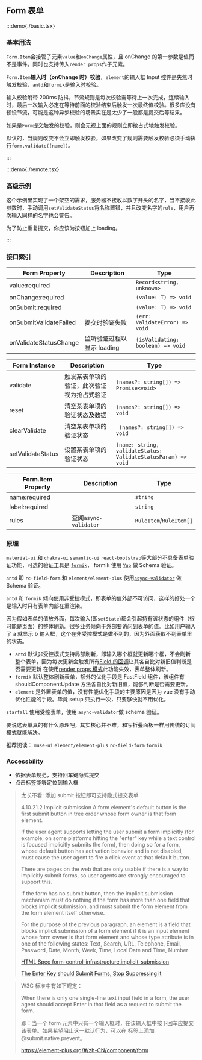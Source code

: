 ## Form 表单

:::demo{./basic.tsx}

### 基本用法

`Form.Item`会接管子元素`value`和`onChange`属性，且 onChange 的第一参数是值而不是事件。同时也支持传入`render props`作子元素。

`Form.Item`**输入时（onChange 时）校验**，`element`的输入框 Input 控件是失焦时触发校验，`antd`和`formik`[是输入时校验](https://formik.org/docs/examples/with-material-ui)。

输入校验附带 200ms 防抖，节流规则是每次校验需等待上一次完成，连续输入时，最后一次输入必定在等待前面的校验结束后触发一次最终值校验。很多库没有预设节流，可能是这种异步校验的场景实在是太少了一般都是提交后等结果。

如果是`Form`提交触发的校验，则会无视上面的规则立即抢占式地触发校验。

默认的，当规则改变不会立即触发校验，如果改变了规则需要触发校验必须手动执行`form.validate([name])`。

:::

:::demo{./remote.tsx}

### 高级示例

这个示例里实现了一个架空的需求，服务器不接收以数字开头的名字，当不接收此参数时，手动调用`setValidateStatus`将名称置错，并且改变名字的`rule`，用户再次输入同样的名字也会警告。

为了防止重复提交，你应该为按钮加上 loading。

:::

### 接口索引

| Form Property          | Description                | Type                              |
| ---------------------- | -------------------------- | --------------------------------- |
| value:required         |                            | `Record<string, unknown>`         |
| onChange:required      |                            | `(value: T) => void`              |
| onSubmit:required      |                            | `(value: T) => void`              |
| onSubmitValidateFailed | 提交时验证失败             | `(err: ValidateError) => void`    |
| onValidateStatusChange | 监听验证过程以显示 loading | `(isValidating: boolean) => void` |

| Form Instance     | Description                                | Type                                                          |
| ----------------- | ------------------------------------------ | ------------------------------------------------------------- |
| validate          | 触发某表单项的验证，此次验证视为抢占式验证 | `(names?: string[]) => Promise<void>`                         |
| reset             | 清空某表单项的验证状态及数据               | `(names?: string[]) => void`                                  |
| clearValidate     | 清空某表单项的验证状态                     | ` (names?: string[]) => void`                                 |
| setValidateStatus | 设置某表单项的验证状态                     | `(name: string, validateStatus: ValidateStatusParam) => void` |

| Form.Item Property | Description           | Type                    |
| ------------------ | --------------------- | ----------------------- |
| name:required      |                       | `string`                |
| label:required     |                       | `string`                |
| rules              | 查阅`async-validator` | `RuleItem`/`RuleItem[]` |

### 原理

`material-ui` 和 `chakra-ui` `semantic-ui` `react-bootstrap`等大部分不具备表单验证功能，可选的验证工具是 [`formik`](https://github.com/formium/formik)， formik 使用 [`Yup`](https://formik.org/docs/tutorial#schema-validation-with-yup) 做 Schema 验证。

`antd` 即 `rc-field-form` 和 `element/element-plus` 使用[`async-validator`](https://github.com/yiminghe/async-validator) 做 Schema 验证。

`antd` 和 `formik` 倾向使用非受控模式，即表单的值外部不可访问，这样的好处一个是输入时只有表单内部在重渲染。

因为假如表单的值放外面，每次输入(即`setState`)都会引起持有该状态的组件（很可能是页面）的整体刷新。很多业务倾向于外部要访问到表单的值。比如用户输入了 a 就显示 b 输入框，这个在非受控模式是做不到的，因为外面获取不到表单里的状态。

- `antd` 默认非受控模式支持局部刷新，即输入哪个框就更新哪个框，不会刷新整个表单，因为每次更新会触发所有[Field 的回调](https://github.com/react-component/field-form/blob/e118381c2102b36c4ffe7e17a6415df091e772b7/src/Field.tsx#L216)让其各自比对新旧值判断是否需要更新
  在使用[render props 模式](https://github.com/react-component/field-form/blob/e118381c2102b36c4ffe7e17a6415df091e772b7/docs/examples/renderProps.tsx#L17)此功能失效，表单整体刷新。
- `formik` 默认整体刷新表单，额外的优化手段是 FastField 组件，该组件有 shouldComponentUpdate 方法各自比对新旧值，能够判断是否需要更新。
- `element` 是外置表单的值，没有性能优化手段的主要原因是因为 vue 没有手动优化性能的手段。毕竟 setup 只执行一次，只要够快就不用优化。

`starfall` 使用受控表单，使用 `async-validator`做 schema 验证。

要说这表单真的有什么原理吧，其实核心并不难，和写折叠面板一样用传统的订阅模式就能解决。

推荐阅读： `muse-ui` `element/element-plus` `rc-field-form` `formik`

### Accessbility

- 依据表单规范，支持回车键隐式提交
- 点击标签能够定位到输入框

> 太长不看: 添加 submit 按钮即可支持隐式提交表单
>
> 4.10.21.2 Implicit submission
> A form element's default button is the first submit button in tree order whose form owner is that form element.
>
> If the user agent supports letting the user submit a form implicitly (for example, on some platforms hitting the "enter" key while a text control is focused implicitly submits the form), then doing so for a form, whose default button has activation behavior and is not disabled, must cause the user agent to fire a click event at that default button.
>
> There are pages on the web that are only usable if there is a way to implicitly submit forms, so user agents are strongly encouraged to support this.
>
> If the form has no submit button, then the implicit submission mechanism must do nothing if the form has more than one field that blocks implicit submission, and must submit the form element from the form element itself otherwise.
>
> For the purpose of the previous paragraph, an element is a field that blocks implicit submission of a form element if it is an input element whose form owner is that form element and whose type attribute is in one of the following states: Text, Search, URL, Telephone, Email, Password, Date, Month, Week, Time, Local Date and Time, Number
>
> [HTML Spec form-control-infrastructure.implicit-submission](https://html.spec.whatwg.org/multipage/form-control-infrastructure.html#implicit-submission)
>
> [The Enter Key should Submit Forms, Stop Suppressing it](https://www.tjvantoll.com/2013/01/01/enter-should-submit-forms-stop-messing-with-that/)

> W3C 标准中有如下规定：
>
> When there is only one single-line text input field in a form, the user agent should accept Enter in that field as a request to submit the form.
>
> 即：当一个 form 元素中只有一个输入框时，在该输入框中按下回车应提交该表单。如果希望阻止这一默认行为，可以在 <el-form> 标签上添加 @submit.native.prevent。
>
> https://element-plus.org/#/zh-CN/component/form
